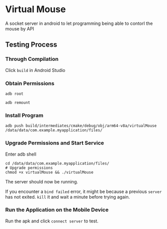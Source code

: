 # Virtual Mouse

A socket server in android to let programming being able to contorl the mouse by API

## Testing Process

### Through Compilation

Click `build` in Android Studio

### Obtain Permissions
```shell script
adb root

adb remount
```

### Install Program
```shell script
adb push build/intermediates/cmake/debug/obj/arm64-v8a/virtualMouse /data/data/com.example.myapplication/files/
```

### Upgrade Permissions and Start Service
Enter adb shell
```shell script
cd /data/data/com.example.myapplication/files/
# Upgrade permissions
chmod +x virtualMouse && ./virtualMouse
```

The server should now be running.

If you encounter a `bind failed` error, it might be because a previous `server` has not exited. `kill` it and wait a minute before trying again.

### Run the Application on the Mobile Device
Run the apk and click `connect server` to test.
